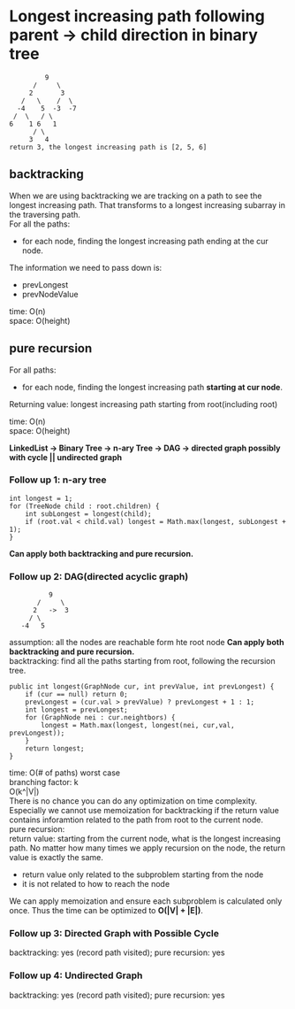 # Longest increasing path following parent -> child direction in binary tree
             9
          /     \
         2       3
       /   \    /  \  
      -4    5  -3  -7 
     /  \   / \
    6    1 6   1
          / \ 
         3   4
    return 3, the longest increasing path is [2, 5, 6]

## backtracking
When we are using backtracking we are tracking on a path to see the longest increasing path. That transforms to a longest increasing subarray in the traversing path.<br>
For all the paths:<br>
- for each node, finding the longest increasing path ending at the cur node.

The information we need to pass down is:
- prevLongest
- prevNodeValue

time: O(n)<br>
space: O(height)
## pure recursion
For all paths:
- for each node, finding the longest increasing path **starting at cur node**.

Returning value: longest increasing path starting from root(including root)

time: O(n)<br>
space: O(height)

**LinkedList -> Binary Tree -> n-ary Tree -> DAG -> directed graph possibly with cycle || undirected graph**

### Follow up 1: n-ary tree

    int longest = 1;
    for (TreeNode child : root.children) {
        int subLongest = longest(child);
        if (root.val < child.val) longest = Math.max(longest, subLongest + 1);
    }
**Can apply both backtracking and pure recursion.**

### Follow up 2: DAG(directed acyclic graph)

              9
           /     \
          2   ->  3
         / \
       -4   5
assumption: all the nodes are reachable form hte root node
**Can apply both backtracking and pure recursion.**<br>
backtracking: find all the paths starting from root, following the recursion tree.

    public int longest(GraphNode cur, int prevValue, int prevLongest) {
        if (cur == null) return 0;
        prevLongest = (cur.val > prevValue) ? prevLongest + 1 : 1;
        int longest = prevLongest;
        for (GraphNode nei : cur.neightbors) {
            longest = Math.max(longest, longest(nei, cur,val, prevLongest));
        }
        return longest;
    }
time: O(# of paths) worst case<br>
branching factor: k<br>
O(k^|V|)<br>
There is no chance you can do any optimization on time complexity. Especially we cannot use memoization for backtracking if the return value contains inforamtion related to the path from root to the current node.<br>
pure recursion:<br>
return value: starting from the current node, what is the longest increasing path. No matter how many times we apply recursion on the node, the return value is exactly the same.
- return value only related to the subproblem starting from the node
- it is not related to how to reach the node

We can apply memoization and ensure each subproblem is calculated only once. Thus the time can be optimized to **O(|V| + |E|)**.

### Follow up 3: Directed Graph with Possible Cycle
backtracking: yes (record path visited); pure recursion: yes
### Follow up 4: Undirected Graph
backtracking: yes (record path visited); pure recursion: yes